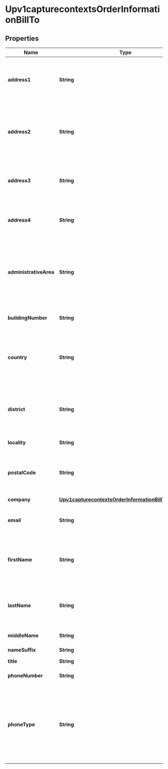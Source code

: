 
# Upv1capturecontextsOrderInformationBillTo

## Properties
Name | Type | Description | Notes
------------ | ------------- | ------------- | -------------
**address1** | **String** | Payment card billing street address as it appears on the credit card issuer&#39;s records.  |  [optional]
**address2** | **String** | Used for additional address information. For example: _Attention: Accounts Payable_ Optional field.  |  [optional]
**address3** | **String** | Additional address information (third line of the billing address) |  [optional]
**address4** | **String** | Additional address information (fourth line of the billing address)  |  [optional]
**administrativeArea** | **String** | State or province of the billing address. Use the [State, Province, and Territory Codes for the United States and Canada](https://developer.cybersource.com/library/documentation/sbc/quickref/states_and_provinces.pdf).  |  [optional]
**buildingNumber** | **String** | Building number in the street address.  |  [optional]
**country** | **String** | Payment card billing country. Use the two-character [ISO Standard Country Codes](http://apps.cybersource.com/library/documentation/sbc/quickref/countries_alpha_list.pdf).  |  [optional]
**district** | **String** | Customer&#39;s neighborhood, community, or region (a barrio in Brazil) within the city or municipality  |  [optional]
**locality** | **String** | Payment card billing city.  |  [optional]
**postalCode** | **String** | Postal code for the billing address. The postal code must consist of 5 to 9 digits.  |  [optional]
**company** | [**Upv1capturecontextsOrderInformationBillToCompany**](Upv1capturecontextsOrderInformationBillToCompany.md) |  |  [optional]
**email** | **String** | Customer&#39;s email address, including the full domain name.  |  [optional]
**firstName** | **String** | Customer&#39;s first name. This name must be the same as the name on the card |  [optional]
**lastName** | **String** | Customer&#39;s last name. This name must be the same as the name on the card.  |  [optional]
**middleName** | **String** | Customer&#39;s middle name.  |  [optional]
**nameSuffix** | **String** | Customer&#39;s name suffix.  |  [optional]
**title** | **String** | Title.  |  [optional]
**phoneNumber** | **String** | Customer&#39;s phone number.  |  [optional]
**phoneType** | **String** | Customer&#39;s phone number type.  #### For Payouts: This field may be sent only for FDC Compass.  Possible Values: * day * home * night * work  |  [optional]



